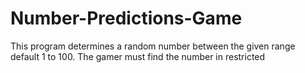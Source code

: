 # Number-Predictions-Game
This program determines a random number between the given range default 1 to 100. The gamer must find the number in restricted 
